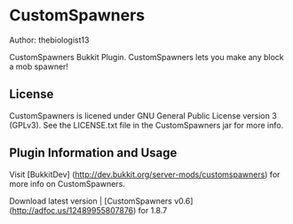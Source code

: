 # CustomSpawners
Author: thebiologist13

CustomSpawners Bukkit Plugin. CustomSpawners lets you make any block a mob spawner! 

## License
CustomSpawners is licened under GNU General Public License version 3 (GPLv3). See the LICENSE.txt file in the CustomSpawners jar for more info.

## Plugin Information and Usage
Visit [BukkitDev] (http://dev.bukkit.org/server-mods/customspawners) for more info on CustomSpawners.

Download latest version | [CustomSpawners v0.6] (http://adfoc.us/12489955807876) for 1.8.7
